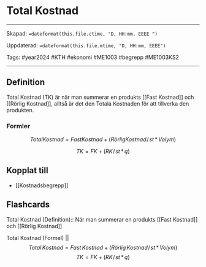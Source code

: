 # Total Kostnad

---
Skapad: `=dateformat(this.file.ctime, "D, HH:mm, EEEE ")`

Uppdaterad: `=dateformat(this.file.mtime, "D, HH:mm, EEEE")`

Tags: #year2024 #KTH #ekonomi #ME1003 #begrepp #ME1003KS2

---

## Definition

Total Kostnad (TK) är när man summerar en produkts [[Fast Kostnad]] och [[Rörlig Kostnad]], alltså är det den Totala Kostnaden för att tillverka den produkten.

### Formler

$$
{Total Kostnad = Fast Kostnad + (Rörlig Kostnad\!/\!st \,*\, Volym)}
$$

$$
{TK = FK + (RK\!/\!st \,*\, q)}
$$

## Kopplat till

- [[Kostnadsbegrepp]]

## Flashcards

Total Kostnad (Definition):: När man summerar en produkts [[Fast Kostnad]] och [[Rörlig Kostnad]]
<!--SR:!2024-03-07,17,290!2024-03-04,14,295-->

Total Kostnad (Formel)
||
$$
{Total \, Kostnad = Fast \, Kostnad + (Rörlig \, Kostnad\!/\!st \,*\, Volym)}
$$
$$
{TK = FK + (RK\!/\!st \,*\, q)}
$$
<!--SR:!2024-03-04,14,292-->
